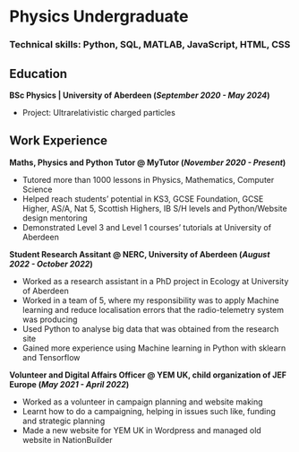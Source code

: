 # Physics Undergraduate

### Technical skills: Python, SQL, MATLAB, JavaScript, HTML, CSS

## Education
**BSc Physics | University of Aberdeen (_September 2020 - May 2024_)**
- Project: Ultrarelativistic charged particles

## Work Experience
**Maths, Physics and Python Tutor @ MyTutor (_November 2020 - Present_)**
- Tutored more than 1000 lessons in Physics, Mathematics, Computer Science
- Helped reach students’ potential in KS3, GCSE Foundation, GCSE Higher, AS/A, Nat 5, Scottish Highers, IB S/H levels and Python/Website design mentoring
- Demonstrated Level 3 and Level 1 courses’ tutorials at University of Aberdeen
  
**Student Research Assitant @ NERC, University of Aberdeen (_August 2022 - October 2022_)**
- Worked as a research assistant in a PhD project in Ecology at University of Aberdeen
- Worked in a team of 5, where my responsibility was to apply Machine learning and reduce localisation errors that the radio-telemetry system was producing
- Used Python to analyse big data that was obtained from the research site
- Gained more experience using Machine learning in Python with sklearn and Tensorflow

**Volunteer and Digital Affairs Officer @ YEM UK, child organization of JEF Europe (_May 2021 - April 2022_)**
- Worked as a volunteer in campaign planning and website making
- Learnt how to do a campaigning, helping in issues such like, funding and strategic planning
- Made a new website for YEM UK in Wordpress and managed old website in NationBuilder

